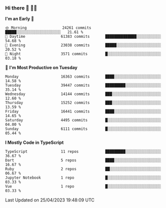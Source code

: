 ### Hi there 👋 🧑‍💻



<!--START_SECTION:waka-->
**I'm an Early 🐤** 

```text
🌞 Morning                24261 commits       █████░░░░░░░░░░░░░░░░░░░░   21.61 % 
🌆 Daytime                61383 commits       ██████████████░░░░░░░░░░░   54.68 % 
🌃 Evening                23038 commits       █████░░░░░░░░░░░░░░░░░░░░   20.52 % 
🌙 Night                  3571 commits        █░░░░░░░░░░░░░░░░░░░░░░░░   03.18 % 
```
📅 **I'm Most Productive on Tuesday** 

```text
Monday                   16363 commits       ████░░░░░░░░░░░░░░░░░░░░░   14.58 % 
Tuesday                  39447 commits       █████████░░░░░░░░░░░░░░░░   35.14 % 
Wednesday                14144 commits       ███░░░░░░░░░░░░░░░░░░░░░░   12.60 % 
Thursday                 15252 commits       ███░░░░░░░░░░░░░░░░░░░░░░   13.59 % 
Friday                   16441 commits       ████░░░░░░░░░░░░░░░░░░░░░   14.65 % 
Saturday                 4495 commits        █░░░░░░░░░░░░░░░░░░░░░░░░   04.00 % 
Sunday                   6111 commits        █░░░░░░░░░░░░░░░░░░░░░░░░   05.44 % 
```


**I Mostly Code in TypeScript** 

```text
TypeScript               11 repos            █████████░░░░░░░░░░░░░░░░   36.67 % 
Dart                     5 repos             ████░░░░░░░░░░░░░░░░░░░░░   16.67 % 
Ruby                     2 repos             ██░░░░░░░░░░░░░░░░░░░░░░░   06.67 % 
Jupyter Notebook         1 repo              █░░░░░░░░░░░░░░░░░░░░░░░░   03.33 % 
Vue                      1 repo              █░░░░░░░░░░░░░░░░░░░░░░░░   03.33 % 
```




 Last Updated on 25/04/2023 19:48:09 UTC
<!--END_SECTION:waka-->


